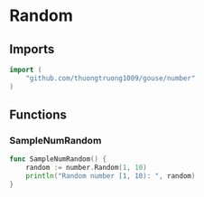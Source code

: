 # Random

## Imports

```go
import (
	"github.com/thuongtruong1009/gouse/number"
)
```
## Functions


### SampleNumRandom

```go
func SampleNumRandom() {
	random := number.Random(1, 10)
	println("Random number [1, 10): ", random)
}
```
